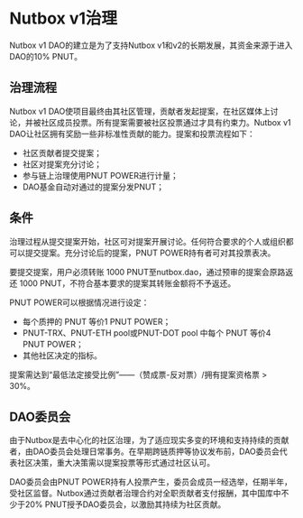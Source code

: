 # Nutbox v1治理

Nutbox v1 DAO的建立是为了支持Nutbox v1和v2的长期发展，其资金来源于进入DAO的10% PNUT。

## 治理流程

Nutbox v1 DAO使项目最终由其社区管理，贡献者发起提案，在社区媒体上讨论，并被社区成员投票。所有提案需要被社区投票通过才具有约束力。Nutbox v1 DAO让社区拥有奖励一些非标准性贡献的能力。提案和投票流程如下：
 
* 社区贡献者提交提案；
* 社区对提案充分讨论；
* 参与链上治理使用PNUT POWER进行计量；
* DAO基金自动对通过的提案分发PNUT；

## 条件

治理过程从提交提案开始，社区可对提案开展讨论。任何符合要求的个人或组织都可以提交提案。充分讨论后的提案，PNUT POWER持有者可对其投票表决。

要提交提案，用户必须转账 1000 PNUT至nutbox.dao，通过预审的提案会原路返还 1000 PNUT，不符合基本要求的提案其转账金额将不予返还。

PNUT POWER可以根据情况进行设定：
* 每个质押的 PNUT 等价1 PNUT POWER；
* PNUT-TRX、PNUT-ETH pool或PNUT-DOT pool 中每个 PNUT 等价4 PNUT POWER；
* 其他社区决定的指标。

提案需达到“最低法定接受比例”——（赞成票-反对票）/拥有提案资格票 > 30%。

## DAO委员会

由于Nutbox是去中心化的社区治理，为了适应现实多变的环境和支持持续的贡献者，由DAO委员会处理日常事务。在早期跨链质押等协议发布前，DAO委员会代表社区决策，重大决策需以提案投票等形式通过社区认可。

DAO委员会由PNUT POWER持有人投票产生，委员会成员一经选举，任期半年，受社区监督。Nutbox通过贡献者治理合约对全职贡献者支付报酬，其中国库中不少于20% PNUT授予DAO委员会，以激励其持续为社区贡献。
